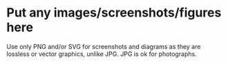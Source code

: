 # Put any images/screenshots/figures here

Use only PNG and/or SVG for screenshots and diagrams as they are lossless or vector graphics, unlike JPG. JPG is ok for photographs.

